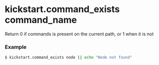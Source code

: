# kickstart.command_exists command_name
Return 0 if commands is present on the current path, or 1 when it is not

### Example

```bash
$ kickstart.command_exists node || echo "Node not found"
```
